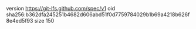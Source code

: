 version https://git-lfs.github.com/spec/v1
oid sha256:b362dfa245251b4682d606abd51f0d7759784029b1b69a4218b626f8e4ed5f93
size 150
